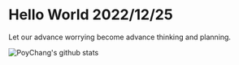 # Hello World 2022/12/25

Let our advance worrying become advance thinking and planning.

![PoyChang's github stats](https://github-readme-stats.vercel.app/api?username=poychang&show_icons=true&theme=dracula)
